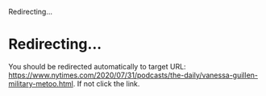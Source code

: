 Redirecting...

# Redirecting...

You should be redirected automatically to target URL:
<https://www.nytimes.com/2020/07/31/podcasts/the-daily/vanessa-guillen-military-metoo.html>.
If not click the link.
